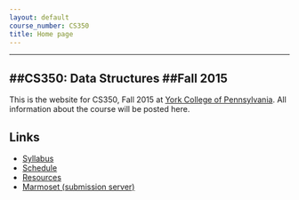 ```yaml
---
layout: default
course_number: CS350
title: Home page
---
```


------------------------
##CS350: Data Structures
##Fall 2015
------------------------

This is the website for CS350, Fall 2015 at [York College of Pennsylvania](http://www.ycp.edu).
All information about the course will be posted here.

## Links

<div class="linkcolumn">
<ul>
  <li><a href="syllabus.html">Syllabus</a></li>
  <li><a href="schedule.html">Schedule</a></li>
<!--  <li><a href="labs/index.html">Labs</a></li>-->
  <li><a href="resources/index.html">Resources</a></li>
<!--  <li><a href="submitting.html">Submitting labs and assignments</a></li>-->
  <li><a href="https://cs.ycp.edu/marmoset">Marmoset (submission server)</a></li>
</ul>
</div>


<div style="clear: both;"></div>

<!-- vim:set wrap: ­-->
<!-- vim:set linebreak: -->
<!-- vim:set nolist: -->
